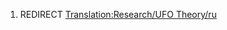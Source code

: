 1.  REDIRECT [Translation:Research/UFO
    Theory/ru](Translation:Research/UFO_Theory/ru "wikilink")